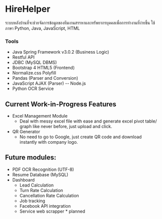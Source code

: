 # HireHelper
ระบบหลังบ้านที่จะช่วยจัดการข้อมูลของทีมงานสรรหาและทรัพยากรบุคคลเพื่อการทำงานที่ง่ายขึ้น ใช้ภาษา Python, Java, JavaScript, HTML 
### Tools
- Java Spring Framework v3.0.2 (Business Logic)
- Restful API
- JDBC (MySQL DBMS)
- Bootstrap 4 HTML5 (Frontend)
- Normalize.css Polyfill
- Pandas (Parser and Conversion)
- JavaScript AJAX (Parser) -- Node.js
- Python OCR Service

## Current Work-in-Progress Features 

- Excel Management Module
  - Deal with messy excel file with ease and generate excel pivot table/ graph like never before, just upload and click.
- QR Generator
  - No need to go to Google, just create QR code and download instantly with company logo.

## Future modules:

- PDF OCR Recognition (UTF-8)
- Resume Database (MySQL)
- Dashboard
  - Lead Calculation
  - Turn Rate Calculation
  - Cancellation Rate Calculation
  - Job tracking
  - Facebook API integration
  - Service web scrapper * planned
